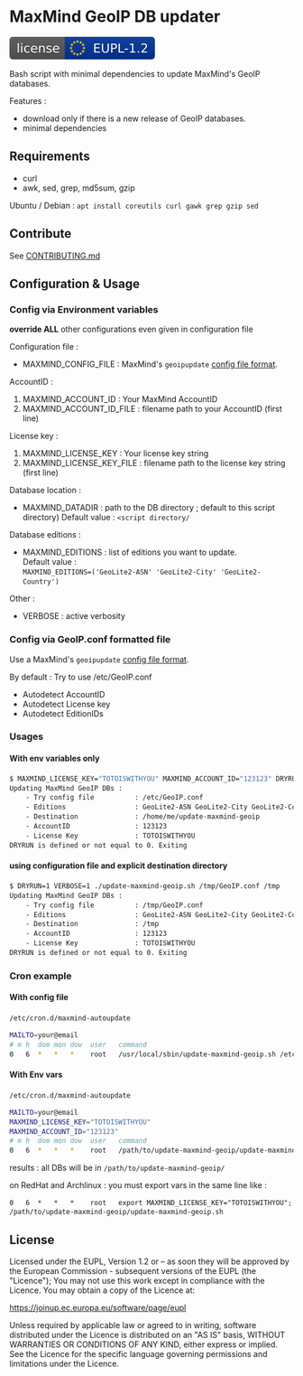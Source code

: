 # MaxMind GeoIP DB updater

[![License: EUPL 1.2](https://raw.githubusercontent.com/eClip-/EUPL-badge/master/eupl_1.2.svg)](https://www.gnu.org/licenses/gpl-3.0)

Bash script with minimal dependencies to update MaxMind's GeoIP databases. 

Features :

- download only if there is a new release of GeoIP databases.
- minimal dependencies

## Requirements

- curl
- awk, sed, grep, md5sum, gzip

Ubuntu / Debian : ```apt install coreutils curl gawk grep gzip sed```

## Contribute

See [CONTRIBUTING.md](CONTRIBUTING.md)

## Configuration & Usage

### Config via Environment variables

**override ALL** other configurations even given in configuration file

Configuration file : 

- MAXMIND_CONFIG_FILE        : MaxMind's `geoipupdate` [config file format](https://github.com/maxmind/geoipupdate/blob/main/conf/GeoIP.conf.default).

AccountID :

1. MAXMIND_ACCOUNT_ID         : Your MaxMind AccountID
2. MAXMIND_ACCOUNT_ID_FILE    : filename path to your AccountID (first line)

License key : 

1. MAXMIND_LICENSE_KEY        : Your license key string
1. MAXMIND_LICENSE_KEY_FILE   : filename path to the license key string (first line)

Database location :

- MAXMIND_DATADIR            : path to the DB directory ; default to this script directory)
  Default value : ```<script directory/```<br>

Database editions :
- MAXMIND_EDITIONS           : list of editions you want to update.<br>
  Default value :<br>
  ```MAXMIND_EDITIONS=('GeoLite2-ASN' 'GeoLite2-City' 'GeoLite2-Country')```

Other : 
- VERBOSE                    : active verbosity

### Config via GeoIP.conf formatted file

Use a MaxMind's `geoipupdate` [config file format](https://github.com/maxmind/geoipupdate/blob/main/conf/GeoIP.conf.default).

By default : Try to use /etc/GeoIP.conf 

- Autodetect AccountID
- Autodetect License key
- Autodetect EditionIDs

### Usages

#### With env variables only

```bash
$ MAXMIND_LICENSE_KEY="TOTOISWITHYOU" MAXMIND_ACCOUNT_ID="123123" DRYRUN=1 VERBOSE=1 ./update-maxmind-geoip.sh
Updating MaxMind GeoIP DBs : 
    - Try config file          : /etc/GeoIP.conf
    - Editions                 : GeoLite2-ASN GeoLite2-City GeoLite2-Country
    - Destination              : /home/me/update-maxmind-geoip
    - AccountID                : 123123
    - License Key              : TOTOISWITHYOU
DRYRUN is defined or not equal to 0. Exiting
```

#### using configuration file and explicit destination directory

```bash
$ DRYRUN=1 VERBOSE=1 ./update-maxmind-geoip.sh /tmp/GeoIP.conf /tmp
Updating MaxMind GeoIP DBs : 
    - Try config file          : /tmp/GeoIP.conf
    - Editions                 : GeoLite2-ASN GeoLite2-City GeoLite2-Country
    - Destination              : /tmp
    - AccountID                : 123123
    - License Key              : TOTOISWITHYOU
DRYRUN is defined or not equal to 0. Exiting
```

### Cron example

#### With config file
`/etc/cron.d/maxmind-autoupdate`
```bash 
MAILTO=your@email
# m h  dom mon dow  user   command
0   6  *   *   *    root   /usr/local/sbin/update-maxmind-geoip.sh /etc/GeoIP.conf /usr/share/

```
#### With Env vars

`/etc/cron.d/maxmind-autoupdate`
```bash 
MAILTO=your@email
MAXMIND_LICENSE_KEY="TOTOISWITHYOU"
MAXMIND_ACCOUNT_ID="123123"
# m h  dom mon dow  user   command
0   6  *   *   *    root   /path/to/update-maxmind-geoip/update-maxmind-geoip.sh
```
results : all DBs will be in `/path/to/update-maxmind-geoip/`

on RedHat and Archlinux : you must export vars in the same line like : 
```
0   6  *   *   *    root   export MAXMIND_LICENSE_KEY="TOTOISWITHYOU"; /path/to/update-maxmind-geoip/update-maxmind-geoip.sh
```

## License

Licensed under the EUPL, Version 1.2 or – as soon they will be approved by
the European Commission - subsequent versions of the EUPL (the "Licence");
You may not use this work except in compliance with the Licence.
You may obtain a copy of the Licence at:

https://joinup.ec.europa.eu/software/page/eupl

Unless required by applicable law or agreed to in writing, software
distributed under the Licence is distributed on an "AS IS" basis,
WITHOUT WARRANTIES OR CONDITIONS OF ANY KIND, either express or implied.
See the Licence for the specific language governing permissions and
limitations under the Licence.
